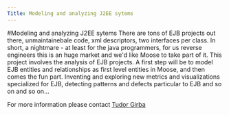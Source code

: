 ```yaml
---
Title: Modeling and analyzing J2EE sytems
---
```

#Modeling and analyzing J2EE sytems
There are tons of EJB projects out there, unmaintainebale code, xml descriptors, two interfaces per class. In short, a nightmare - at least for the java programmers, for us reverse engineers this is an huge market and we'd like Moose to take part of it. This project involves the analysis of EJB projects. A first step will be to model EJB entities and relationships as first level entities in Moose, and then comes the fun part. Inventing and exploring new metrics and visualizations specialized for EJB, detecting patterns and defects particular to EJB and so on and so on...

For more information please contact  [Tudor Girba](%base_url%/staff/tudorgirba)
